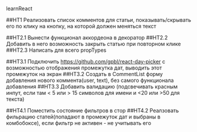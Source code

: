learnReact

##HT1 Реализовать список комментов для статьи, показывать/скрывать его по клику на кнопку, на которой должен меняться текст

##HT2.1 Вынести функционал аккордеона в декоратор
##HT2.2 Добавить в него возможность закрыть статью при повторном клике
##HT2.3 Написать для всего propTypes

##HT3.1 Подключить https://github.com/gpbl/react-day-picker с возможностью отображения промежутка дат, выводить этот промежуток на экран
##HT3.2 Создать в CommentList форму добавления нового коммента(user, text), без самого функционала добавления
##HT3.3 Добавить валидацию (подсвечивать красным инпут, если там < 5 или > 15 символов для имени и <20 или >50 для текста)

##HT4.1 Поместить состояние фильтров в стор
##HT4.2 Реалзовать фильрацию статей(попадают в промежуток дат и выбраны в комбобоксе), если фильтр не активен - не учитывать его